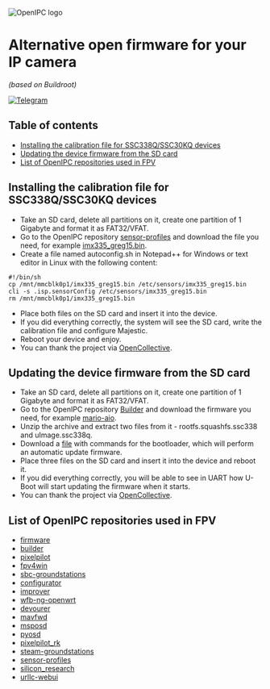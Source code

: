 ![OpenIPC logo][logo]

# Alternative open firmware for your IP camera
_(based on Buildroot)_

[![Telegram](https://openipc.org/images/telegram_button.svg)][telegram]

## Table of contents

- [Installing the calibration file for SSC338Q/SSC30KQ devices](#installing-the-calibration-file-for-ssc338qssc30kq-devices)
- [Updating the device firmware from the SD card](#updating-the-device-firmware-from-the-sd-card)
- [List of OpenIPC repositories used in FPV](#list-of-openipc-repositories-used-in-fpv)


## Installing the calibration file for SSC338Q/SSC30KQ devices

- Take an SD card, delete all partitions on it, create one partition of 1 Gigabyte and format it as FAT32/VFAT.
- Go to the OpenIPC repository [sensor-profiles](https://github.com/OpenIPC/sensor-profiles/) and download the file you need, for example [imx335_greg15.bin](https://github.com/OpenIPC/sensor-profiles/raw/master/files/imx335_greg15.bin).
- Create a file named autoconfig.sh in Notepad++ for Windows or text editor in Linux with the following content:
```
#!/bin/sh
cp /mnt/mmcblk0p1/imx335_greg15.bin /etc/sensors/imx335_greg15.bin
cli -s .isp.sensorConfig /etc/sensors/imx335_greg15.bin
rm /mnt/mmcblk0p1/imx335_greg15.bin
```
- Place both files on the SD card and insert it into the device.
- If you did everything correctly, the system will see the SD card, write the calibration file and configure Majestic.
- Reboot your device and enjoy. 
- You can thank the project via [OpenCollective](https://opencollective.com/openipc#category-CONTRIBUTE).

## Updating the device firmware from the SD card

- Take an SD card, delete all partitions on it, create one partition of 1 Gigabyte and format it as FAT32/VFAT.
- Go to the OpenIPC repository [Builder](https://github.com/OpenIPC/builder/) and download the firmware you need, for example [mario-aio](https://github.com/OpenIPC/builder/releases/download/latest/ssc338q_fpv_openipc-mario-aio-nor.tgz).
- Unzip the archive and extract two files from it - rootfs.squashfs.ssc338 and uImage.ssc338q.
- Download a [file](https://github.com/OpenIPC/firmware/raw/master/general/scripts/boot.scr) with commands for the bootloader, which will perform an automatic update firmware.
- Place three files on the SD card and insert it into the device and reboot it.
- If you did everything correctly, you will be able to see in UART how U-Boot will start updating the firmware when it starts.
- You can thank the project via [OpenCollective](https://opencollective.com/openipc#category-CONTRIBUTE).

## List of OpenIPC repositories used in FPV

- [firmware](https://github.com/OpenIPC/firmware)
- [builder](https://github.com/OpenIPC/builder)
- [pixelpilot](https://github.com/OpenIPC/pixelpilot)
- [fpv4win](https://github.com/OpenIPC/fpv4win)
- [sbc-groundstations](https://github.com/OpenIPC/sbc-groundstations)
- [configurator](https://github.com/OpenIPC/configurator)
- [improver](https://github.com/OpenIPC/improver)
- [wfb-ng-openwrt](https://github.com/OpenIPC/wfb-ng-openwrt)
- [devourer](https://github.com/OpenIPC/devourer)
- [mavfwd](https://github.com/OpenIPC/mavfwd)
- [msposd](https://github.com/OpenIPC/msposd)
- [pyosd](https://github.com/OpenIPC/pyosd)
- [pixelpilot_rk](https://github.com/OpenIPC/pixelpilot_rk)
- [steam-groundstations](https://github.com/OpenIPC/steam-groundstations)
- [sensor-profiles](https://github.com/OpenIPC/sensor-profiles)
- [silicon_research](https://github.com/OpenIPC/silicon_research)
- [urllc-webui](https://github.com/OpenIPC/urllc-webui)

[logo]: https://openipc.org/assets/openipc-logo-black.svg
[telegram]: https://openipc.org/our-channels
